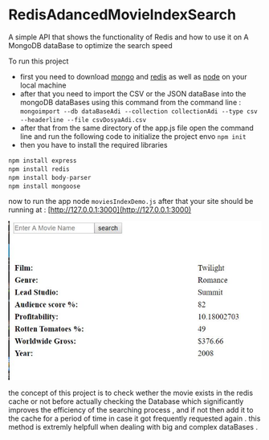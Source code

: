 # RedisAdancedMovieIndexSearch
A simple API that shows the functionality of Redis and how to use it on A MongoDB dataBase to optimize the search speed 

To run this project 
+ first you need to download [mongo](https://www.mongodb.com/download-center/charts) and [redis](https://redis.io/download) as well as [node](https://nodejs.org/en/download/) on your local machine
+ after that you need to import the CSV or the JSON dataBase into the mongoDB dataBases using this command from the command line :
```mongoimport --db dataBaseAdi --collection collectionAdi --type csv --headerline --file csvDosyaAdi.csv ```
+ after that from the same directory of the app.js file open the command line and run the following code to initialize the project envo
```npm init ```
+ then you have to install the required libraries 
```js
npm install express
npm install redis
npm install body-parser
npm install mongoose

```
now to run the app node ```moviesIndexDemo.js```
after that your site should be running at : [http://127.0.0.1:3000](http://127.0.0.1:3000)

![alt text](https://github.com/daniMusli/RedisAdancedMovieIndexSearch/blob/master/img1.jpg)

the concept of this project is to check wether the movie exists in the redis cache or not before actually checking the Database which 
significantly improves the efficiency of the searching process , and if not then add it to the cache for a period of time in case it got frequently requested again . this method is extremly helpfull when dealing with big and complex dataBases .
